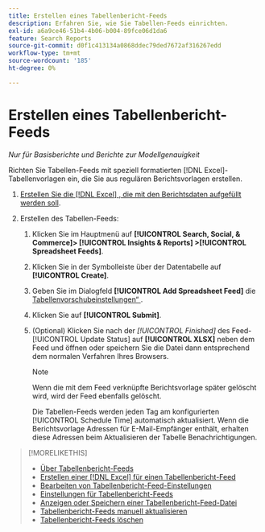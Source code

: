 ```yaml
---
title: Erstellen eines Tabellenbericht-Feeds
description: Erfahren Sie, wie Sie Tabellen-Feeds einrichten.
exl-id: a6a9ce46-51b4-4b06-b004-89fce06d1da6
feature: Search Reports
source-git-commit: d0f1c413134a0868ddec79ded7672af316267edd
workflow-type: tm+mt
source-wordcount: '185'
ht-degree: 0%

---
```


# Erstellen eines Tabellenbericht-Feeds

*Nur für Basisberichte und Berichte zur Modellgenauigkeit*

Richten Sie Tabellen-Feeds mit speziell formatierten [!DNL Excel]-Tabellenvorlagen ein, die Sie aus regulären Berichtsvorlagen erstellen.

1. [Erstellen Sie die  [!DNL Excel] , die mit den Berichtsdaten aufgefüllt werden soll](spreadsheet-feed-create-excel-template.md).

2. Erstellen des Tabellen-Feeds:

   1. Klicken Sie im Hauptmenü auf **[!UICONTROL Search, Social, & Commerce]> [!UICONTROL Insights & Reports] >[!UICONTROL Spreadsheet Feeds]**.

   1. Klicken Sie in der Symbolleiste über der Datentabelle auf **[!UICONTROL Create]**.

   1. Geben Sie im Dialogfeld **[!UICONTROL Add Spreadsheet Feed]** die [Tabellenvorschubeinstellungen“ ](spreadsheet-feed-settings.md).

   1. Klicken Sie auf **[!UICONTROL Submit]**.

   1. (Optional) Klicken Sie nach der *[!UICONTROL Finished]* des Feed-[!UICONTROL Update Status] auf **[!UICONTROL XLSX]** neben dem Feed und öffnen oder speichern Sie die Datei dann entsprechend dem normalen Verfahren Ihres Browsers.

      >[!NOTE]
      >
      >Wenn die mit dem Feed verknüpfte Berichtsvorlage später gelöscht wird, wird der Feed ebenfalls gelöscht.

      Die Tabellen-Feeds werden jeden Tag am konfigurierten [!UICONTROL Schedule Time] automatisch aktualisiert. Wenn die Berichtsvorlage Adressen für E-Mail-Empfänger enthält, erhalten diese Adressen beim Aktualisieren der Tabelle Benachrichtigungen.

>[!MORELIKETHIS]
>
>* [Über Tabellenbericht-Feeds](spreadsheet-feed-about.md)
>* [Erstellen einer  [!DNL Excel]  für einen Tabellenbericht-Feed](spreadsheet-feed-create-excel-template.md)
>* [Bearbeiten von Tabellenbericht-Feed-Einstellungen](spreadsheet-feed-edit.md)
>* [Einstellungen für Tabellenbericht-Feeds](spreadsheet-feed-settings.md)
>* [Anzeigen oder Speichern einer Tabellenbericht-Feed-Datei](spreadsheet-feed-view-or-save.md)
>* [Tabellenbericht-Feeds manuell aktualisieren](spreadsheet-feed-refresh.md)
>* [Tabellenbericht-Feeds löschen](spreadsheet-feed-delete.md)
